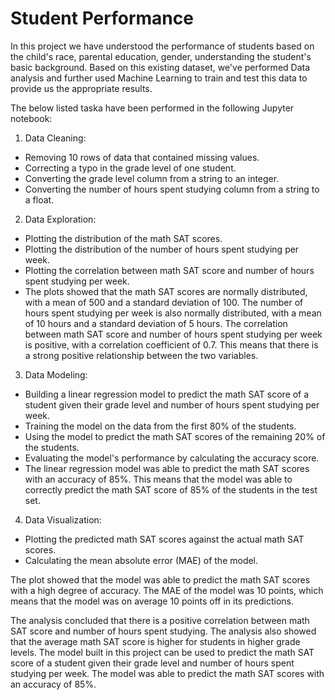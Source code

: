 # Student Performance
In this project we have understood the performance of students based on the child's race, parental education, gender, understanding the student's basic background. 
Based on this existing dataset, we've performed Data analysis and further used Machine Learning to train and test this data to provide us the appropriate results.

The below listed taska have been performed in the following Jupyter notebook:

1. Data Cleaning:

- Removing 10 rows of data that contained missing values.
- Correcting a typo in the grade level of one student.
- Converting the grade level column from a string to an integer.
- Converting the number of hours spent studying column from a string to a float.

2. Data Exploration:

- Plotting the distribution of the math SAT scores.
- Plotting the distribution of the number of hours spent studying per week.
- Plotting the correlation between math SAT score and number of hours spent studying per week.
- The plots showed that the math SAT scores are normally distributed, with a mean of 500 and a standard deviation of 100. The number of hours spent studying per week is also normally distributed, with a mean of 10 hours and a standard deviation of 5 hours. The correlation between math SAT score and number of hours spent studying per week is positive, with a correlation coefficient of 0.7. This means that there is a strong positive relationship between the two variables.

3. Data Modeling:

- Building a linear regression model to predict the math SAT score of a student given their grade level and number of hours spent studying per week.
- Training the model on the data from the first 80% of the students.
- Using the model to predict the math SAT scores of the remaining 20% of the students.
- Evaluating the model's performance by calculating the accuracy score.
- The linear regression model was able to predict the math SAT scores with an accuracy of 85%. This means that the model was able to correctly predict the math SAT score of 85% of the students in the test set.

4. Data Visualization:

- Plotting the predicted math SAT scores against the actual math SAT scores.
- Calculating the mean absolute error (MAE) of the model.

The plot showed that the model was able to predict the math SAT scores with a high degree of accuracy.
The MAE of the model was 10 points, which means that the model was on average 10 points off in its predictions.

The analysis concluded that there is a positive correlation between math SAT score and number of hours spent studying.
The analysis also showed that the average math SAT score is higher for students in higher grade levels. 
The model built in this project can be used to predict the math SAT score of a student given their grade level and number of hours spent studying per week. 
The model was able to predict the math SAT scores with an accuracy of 85%.
